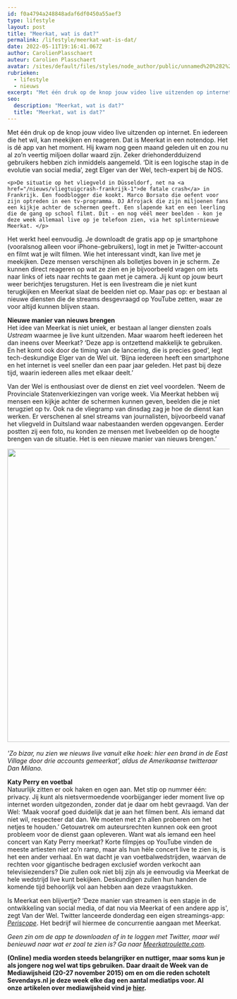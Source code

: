 ```yaml
---
id: f0a4794a248848adaf6df0450a55aef3
type: lifestyle
layout: post
title: "Meerkat, wat is dat?"
permalink: /lifestyle/meerkat-wat-is-dat/
date: 2022-05-11T19:16:41.067Z
author: CarolienPlasschaert
auteur: Carolien Plasschaert
avatar: /sites/default/files/styles/node_author/public/unnamed%20%282%29_0.jpg?itok=rj-sBLOL
rubrieken:
  - lifestyle
  - nieuws
excerpt: "Met één druk op de knop jouw video live uitzenden op internet. En iedereen die het wil, kan meekijken en reageren. Dat is Meerkat in een notendop. Het is dé app van het moment. Hij kwam nog geen maand geleden uit en zou nu al zo’n veertig miljoen dollar waard zijn. Zeker driehonderdduizend gebruikers hebben zich inmiddels aangemeld. ‘Dit is een logische stap in de evolutie van social media’, zegt Elger van der Wel, tech-expert bij de NOS.   "
seo:
  description: "Meerkat, wat is dat?"
  title: "Meerkat, wat is dat?"
---
```

Met één druk op de knop jouw video live uitzenden op internet. En iedereen die het wil, kan meekijken en reageren. Dat is Meerkat in een notendop. Het is dé app van het moment. Hij kwam nog geen maand geleden uit en zou nu al zo’n veertig miljoen dollar waard zijn. Zeker driehonderdduizend gebruikers hebben zich inmiddels aangemeld. ‘Dit is een logische stap in de evolutie van social media’, zegt Elger van der Wel, tech-expert bij de NOS.   

    <p>De situatie op het vliegveld in Düsseldorf, net na <a href="/nieuws/vliegtuigcrash-frankrijk-1">de fatale crash</a> in Frankrijk. Een foodblogger die kookt. Marco Borsato die oefent voor zijn optreden in een tv-programma. DJ Afrojack die zijn miljoenen fans een kijkje achter de schermen geeft. Een slapende kat en een leerling die de gang op school filmt. Dit - en nog véél meer beelden - kon je deze week allemaal live op je telefoon zien, via het splinternieuwe Meerkat. </p>
<p>Het werkt heel eenvoudig. Je downloadt de gratis app op je smartphone (vooralsnog alleen voor iPhone-gebruikers), logt in met je Twitter-account en filmt wat je wilt filmen. Wie het interessant vindt, kan live met je meekijken. Deze mensen verschijnen als bolletjes boven in je scherm. Ze kunnen direct reageren op wat ze zien en je bijvoorbeeld vragen om iets naar links of iets naar rechts te gaan met je camera. Jij kunt op jouw beurt weer berichtjes terugsturen. Het is een livestream die je niet kunt terugkijken en Meerkat slaat de beelden niet op. Maar pas op: er bestaan al nieuwe diensten die de streams desgevraagd op YouTube zetten, waar ze voor altijd kunnen blijven staan. </p>
<p><strong>Nieuwe manier van nieuws brengen </strong><br>Het idee van Meerkat is niet uniek, er bestaan al langer diensten zoals <em>Ustream</em> waarmee je live kunt uitzenden. Maar waarom heeft iedereen het dan ineens over Meerkat? ‘Deze app is ontzettend makkelijk te gebruiken. En het komt ook door de timing van de lancering, die is precies goed’, legt tech-deskundige Elger van de Wel uit. ‘Bijna iedereen heeft een smartphone en het internet is veel sneller dan een paar jaar geleden. Het past bij deze tijd, waarin iedereen alles met elkaar deelt.’</p>
<p>Van der Wel is enthousiast over de dienst en ziet veel voordelen. ‘Neem de Provinciale Statenverkiezingen van vorige week. Via Meerkat hebben wij mensen een kijkje achter de schermen kunnen geven, beelden die je niet terugziet op tv. Ook na de vliegramp van dinsdag zag je hoe de dienst kan werken. Er verschenen al snel streams van journalisten, bijvoorbeeld vanaf het vliegveld in Duitsland waar nabestaanden werden opgevangen. Eerder postten zij een foto, nu konden ze mensen met livebeelden op de hoogte brengen van de situatie. Het is een nieuwe manier van nieuws brengen.’</p>
<p><div class="media media-element-container media-default"><div id="file-2244" class="file file-image file-image-png">

        
  
  <div class="content">
    <img height="497" width="635" style="height: 665px; width: 850px;" class="media-element file-default" src="/sites/default/files/Schermafbeelding%202015-03-26%20om%2021.03.45.png" alt="">  </div>

  
</div>
</div><br><em>'Zo bizar, nu zien we nieuws live vanuit elke hoek: hier een brand in de East Village door drie accounts gemeerkat', aldus de Amerikaanse twitteraar Dan Milano.</em>
<p><strong>Katy Perry en voetbal</strong><br>Natuurlijk zitten er ook haken en ogen aan. Met stip op nummer één: privacy. Jij kunt als nietsvermoedende voorbijganger ieder moment live op internet worden uitgezonden, zonder dat je daar om hebt gevraagd. Van der Wel: ‘Maak vooraf goed duidelijk dat je aan het filmen bent. Als iemand dat niet wil, respecteer dat dan. We moeten met z’n allen proberen om het netjes te houden.’ Getouwtrek om auteursrechten kunnen ook een groot probleem voor de dienst gaan opleveren. Want wat als iemand een heel concert van Katy Perry meerkat? Korte filmpjes op YouTube vinden de meeste artiesten niet zo’n ramp, maar als hun héle concert live te zien is, is het een ander verhaal. En wat dacht je van voetbalwedstrijden, waarvan de rechten voor gigantische bedragen exclusief worden verkocht aan televisiezenders? Die zullen ook niet blij zijn als je eenvoudig via Meerkat de hele wedstrijd live kunt bekijken. Deskundigen zullen hun handen de komende tijd behoorlijk vol aan hebben aan deze vraagstukken. </p>
<p>Is Meerkat een blijvertje? ‘Deze manier van streamen is een stapje in de ontwikkeling van social media, of dat nou via Meerkat of een andere app is', zegt Van der Wel. Twitter lanceerde donderdag een eigen streamings-app: <em><a href="http://www.nu.nl/apps/4017393/twitter-lanceert-eigen-livestreaming-app-periscope.html">Periscope</a></em>. Het bedrijf wil hiermee de concurrentie aangaan met Meerkat.</p>
<p><em>Geen zin om de app te downloaden of in te loggen met Twitter, maar wél benieuwd naar wat er zoal te zien is? Ga naar <a href="http://www.meerkatroulette.com">Meerkatroulette.com</a>.</em></p>
<p><strong>(Online) media worden steeds belangrijker en nuttiger, maar soms kun je als jongere nog wel wat tips gebruiken. Daar draait de Week van de Mediawijsheid (20-27 november 2015) om en om die reden schotelt Sevendays.nl je deze week elke dag een aantal mediatips voor. Al onze artikelen over mediawijsheid vind je <a href="/mediawijsheid">hier</a>.</strong><br> </p>  
